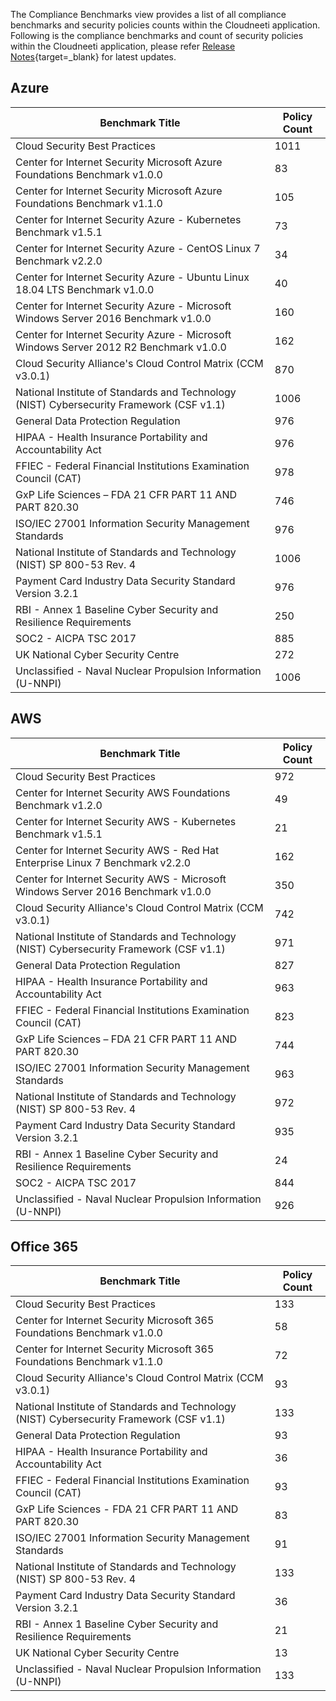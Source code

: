 
The Compliance Benchmarks view provides a list of all compliance benchmarks and security policies counts within the Cloudneeti application. Following is the compliance benchmarks and count of security policies within the Cloudneeti application, please refer [Release Notes](../../releaseNotes/2020/){target=_blank} for latest updates.


Azure
-----

| Benchmark Title                                                                          | Policy Count |
|------------------------------------------------------------------------------------------|--------------|
| Cloud Security Best Practices                                                            | 1011         |
| Center for Internet Security Microsoft Azure Foundations Benchmark v1.0.0                | 83           |
| Center for Internet Security Microsoft Azure Foundations Benchmark v1.1.0                | 105          |
| Center for Internet Security Azure - Kubernetes Benchmark v1.5.1                         | 73           |
| Center for Internet Security Azure - CentOS Linux 7 Benchmark v2.2.0                     | 34           |
| Center for Internet Security Azure - Ubuntu Linux 18.04 LTS Benchmark v1.0.0             | 40           |
| Center for Internet Security Azure - Microsoft Windows Server 2016 Benchmark v1.0.0      | 160          |
| Center for Internet Security Azure - Microsoft Windows Server 2012 R2 Benchmark v1.0.0   | 162          |
| Cloud Security Alliance's Cloud Control Matrix (CCM v3.0.1)                              | 870          |
| National Institute of Standards and Technology (NIST) Cybersecurity Framework (CSF v1.1) | 1006         |
| General Data Protection Regulation                                                       | 976          |
| HIPAA - Health Insurance Portability and Accountability Act                              | 976          |
| FFIEC - Federal Financial Institutions Examination Council (CAT)                         | 978          |
| GxP Life Sciences – FDA 21 CFR PART 11 AND PART 820.30                                   | 746          |
| ISO/IEC 27001 Information Security Management Standards                                  | 976          |
| National Institute of Standards and Technology (NIST) SP 800-53 Rev. 4                   | 1006         |
| Payment Card Industry Data Security Standard Version 3.2.1                               | 976          |
| RBI - Annex 1 Baseline Cyber Security and Resilience Requirements                        | 250          |
| SOC2 - AICPA TSC 2017                                                                    | 885          |
| UK National Cyber Security Centre                                                        | 272          |
| Unclassified - Naval Nuclear Propulsion Information (U-NNPI)                             | 1006         |

AWS
---

| Benchmark Title                                                                          | Policy Count |
|------------------------------------------------------------------------------------------|--------------|
| Cloud Security Best Practices                                                            | 972          |
| Center for Internet Security AWS Foundations Benchmark v1.2.0                            | 49           |
| Center for Internet Security AWS - Kubernetes Benchmark v1.5.1                           | 21           |
| Center for Internet Security AWS - Red Hat Enterprise Linux 7 Benchmark v2.2.0           | 162          |
| Center for Internet Security AWS - Microsoft Windows Server 2016 Benchmark v1.0.0        | 350          |
| Cloud Security Alliance's Cloud Control Matrix (CCM v3.0.1)                              | 742          |
| National Institute of Standards and Technology (NIST) Cybersecurity Framework (CSF v1.1) | 971          |
| General Data Protection Regulation                                                       | 827          |
| HIPAA - Health Insurance Portability and Accountability Act                              | 963          |
| FFIEC - Federal Financial Institutions Examination Council (CAT)                         | 823          |
| GxP Life Sciences – FDA 21 CFR PART 11 AND PART 820.30                                   | 744          |
| ISO/IEC 27001 Information Security Management Standards                                  | 963          |
| National Institute of Standards and Technology (NIST) SP 800-53 Rev. 4                   | 972          |
| Payment Card Industry Data Security Standard Version 3.2.1                               | 935          |
| RBI - Annex 1 Baseline Cyber Security and Resilience Requirements                        | 24           |
| SOC2 - AICPA TSC 2017                                                                    | 844          |
| Unclassified - Naval Nuclear Propulsion Information (U-NNPI)                             | 926          |

Office 365
----------

| Benchmark Title                                                                          | Policy Count |
|------------------------------------------------------------------------------------------|--------------|
| Cloud Security Best Practices                                                            | 133          |
| Center for Internet Security Microsoft 365 Foundations Benchmark v1.0.0                  | 58           |
| Center for Internet Security Microsoft 365 Foundations Benchmark v1.1.0                  | 72           |
| Cloud Security Alliance's Cloud Control Matrix (CCM v3.0.1)                              | 93           |
| National Institute of Standards and Technology (NIST) Cybersecurity Framework (CSF v1.1) | 133          |
| General Data Protection Regulation                                                       | 93           |
| HIPAA - Health Insurance Portability and Accountability Act                              | 36           |
| FFIEC - Federal Financial Institutions Examination Council (CAT)                         | 93           |
| GxP Life Sciences - FDA 21 CFR PART 11 AND PART 820.30                                   | 83           |
| ISO/IEC 27001 Information Security Management Standards                                  | 91           |
| National Institute of Standards and Technology (NIST) SP 800-53 Rev. 4                   | 133          |
| Payment Card Industry Data Security Standard Version 3.2.1                               | 36           |
| RBI - Annex 1 Baseline Cyber Security and Resilience Requirements                        | 21           |
| UK National Cyber Security Centre                                                        | 13           |
| Unclassified - Naval Nuclear Propulsion Information (U-NNPI)                             | 133          |
